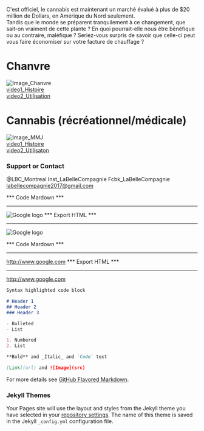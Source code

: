 C'est officiel, le cannabis est maintenant un marché évalué à plus de $20 million de Dollars, en Amérique du Nord seulement. 
<br/>Tandis que le monde se préparent tranquilement à ce changement, que sait-on vraiment de cette plante ? 
En quoi pourrait-elle nous être bénéfique ou au contraire, maléfique ? 
Seriez-vous surpris de savoir que celle-ci peut vous faire économiser sur votre facture de chauffage ?


# Chanvre
![Image_Chanvre](src)
<br/>
[video1_Histoire](PuttheURL)
<br/>
[video2_Utilisation](PuttheURL)


# Cannabis (récréationnel/médicale)
![Image_MMJ](src)
<br/>
[video1_Histoire](PuttheURL)
<br/>
[video2_Utilisaton](PuttheURL)


### Support or Contact

@LBC_Montreal
Inst_LaBelleCompagnie
Fcbk_LaBelleCompagnie
labellecompagnie2017@gmail.com

*** Code Mardown ***
*********************
![Google logo](https://www.google.fr/images/srpr/logo11w.png "google logo")
*** Export HTML ***
*******************
<img src = "https://www.google.fr/images/srpr/logo11w.png" title = "google logo" alt = "Google logo">

*** Code Mardown ***
*********************
<http://www.google.com>
*** Export HTML ***
*******************
<a href="http://google.com">http://www.google.com</a>


```markdown
Syntax highlighted code block

# Header 1
## Header 2
### Header 3

- Bulleted
- List

1. Numbered
2. List

**Bold** and _Italic_ and `Code` text

[Link](url) and ![Image](src)
```

For more details see [GitHub Flavored Markdown](https://guides.github.com/features/mastering-markdown/).

### Jekyll Themes

Your Pages site will use the layout and styles from the Jekyll theme you have selected in your [repository settings](https://github.com/LBCMontreal/LaGrotte/settings). The name of this theme is saved in the Jekyll `_config.yml` configuration file.

